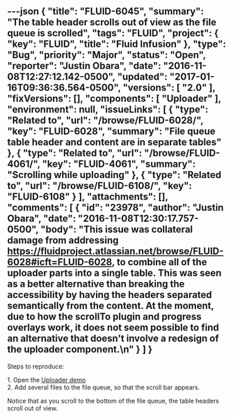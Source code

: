 ---json
{
  "title": "FLUID-6045",
  "summary": "The table header scrolls out of view as the file queue is scrolled",
  "tags": "FLUID",
  "project": {
    "key": "FLUID",
    "title": "Fluid Infusion"
  },
  "type": "Bug",
  "priority": "Major",
  "status": "Open",
  "reporter": "Justin Obara",
  "date": "2016-11-08T12:27:12.142-0500",
  "updated": "2017-01-16T09:36:36.564-0500",
  "versions": [
    "2.0"
  ],
  "fixVersions": [],
  "components": [
    "Uploader"
  ],
  "environment": null,
  "issueLinks": [
    {
      "type": "Related to",
      "url": "/browse/FLUID-6028/",
      "key": "FLUID-6028",
      "summary": "File queue table header and content are in separate tables"
    },
    {
      "type": "Related to",
      "url": "/browse/FLUID-4061/",
      "key": "FLUID-4061",
      "summary": "Scrolling while uploading"
    },
    {
      "type": "Related to",
      "url": "/browse/FLUID-6108/",
      "key": "FLUID-6108"
    }
  ],
  "attachments": [],
  "comments": [
    {
      "id": "23978",
      "author": "Justin Obara",
      "date": "2016-11-08T12:30:17.757-0500",
      "body": "This issue was collateral damage from addressing <https://fluidproject.atlassian.net/browse/FLUID-6028#icft=FLUID-6028>, to combine all of the uploader parts into a single table. This was seen as a better alternative than breaking the accessibility by having the headers separated semantically from the content. At the moment, due to how the scrollTo plugin and progress overlays work, it does not seem possible to find an alternative that doesn't involve a redesign of the uploader component.\n"
    }
  ]
}
---
Steps to reproduce:

1\. Open the [Uploader demo](http://build.fluidproject.org/infusion/demos/uploader/)\
2\. Add several files to the file queue, so that the scroll bar appears.

Notice that as you scroll to the bottom of the file queue, the table headers scroll out of view.

        